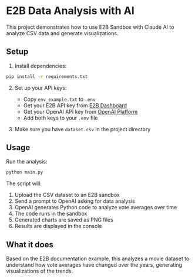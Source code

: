 # E2B Data Analysis with AI

This project demonstrates how to use E2B Sandbox with Claude AI to analyze CSV data and generate visualizations.

## Setup

1. Install dependencies:
```bash
pip install -r requirements.txt
```

2. Set up your API keys:
   - Copy `env_example.txt` to `.env`
   - Get your E2B API key from [E2B Dashboard](https://e2b.dev/dashboard)
   - Get your OpenAI API key from [OpenAI Platform](https://platform.openai.com/api-keys)
   - Add both keys to your `.env` file

3. Make sure you have `dataset.csv` in the project directory

## Usage

Run the analysis:
```bash
python main.py
```

The script will:
1. Upload the CSV dataset to an E2B sandbox
2. Send a prompt to OpenAI asking for data analysis
3. OpenAI generates Python code to analyze vote averages over time
4. The code runs in the sandbox
5. Generated charts are saved as PNG files
6. Results are displayed in the console

## What it does

Based on the E2B documentation example, this analyzes a movie dataset to understand how vote averages have changed over the years, generating visualizations of the trends.
